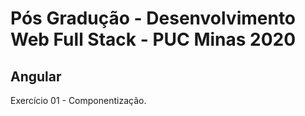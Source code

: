 # Pós Gradução - Desenvolvimento Web Full Stack - PUC Minas 2020

## Angular

Exercício 01 - Componentização.
